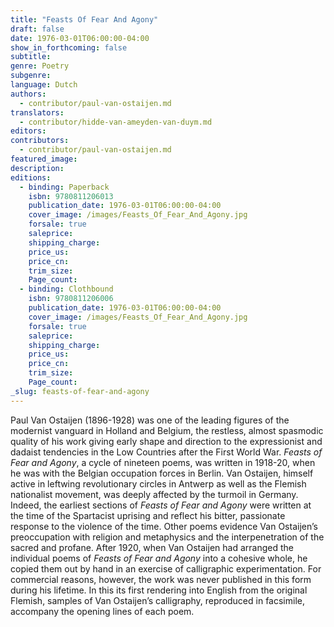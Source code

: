 ```yaml
---
title: "Feasts Of Fear And Agony"
draft: false
date: 1976-03-01T06:00:00-04:00
show_in_forthcoming: false
subtitle:
genre: Poetry
subgenre:
language: Dutch
authors:
  - contributor/paul-van-ostaijen.md
translators:
  - contributor/hidde-van-ameyden-van-duym.md
editors:
contributors:
  - contributor/paul-van-ostaijen.md
featured_image:
description:
editions:
  - binding: Paperback
    isbn: 9780811206013
    publication_date: 1976-03-01T06:00:00-04:00
    cover_image: /images/Feasts_Of_Fear_And_Agony.jpg
    forsale: true
    saleprice:
    shipping_charge:
    price_us:
    price_cn:
    trim_size:
    Page_count:
  - binding: Clothbound
    isbn: 9780811206006
    publication_date: 1976-03-01T06:00:00-04:00
    cover_image: /images/Feasts_Of_Fear_And_Agony.jpg
    forsale: true
    saleprice:
    shipping_charge:
    price_us:
    price_cn:
    trim_size:
    Page_count:
_slug: feasts-of-fear-and-agony
---
```


Paul Van Ostaijen (1896-1928) was one of the leading figures of the modernist vanguard in Holland and Belgium, the restless, almost spasmodic quality of his work giving early shape and direction to the expressionist and dadaist tendencies in the Low Countries after the First World War. _Feasts of Fear and Agony_, a cycle of nineteen poems, was written in 1918-20, when he was with the Belgian occupation forces in Berlin. Van Ostaijen, himself active in leftwing revolutionary circles in Antwerp as well as the Flemish nationalist movement, was deeply affected by the turmoil in Germany. Indeed, the earliest sections of _Feasts of Fear and Agony_ were written at the time of the Spartacist uprising and reflect his bitter, passionate response to the violence of the time. Other poems evidence Van Ostaijen’s preoccupation with religion and metaphysics and the interpenetration of the sacred and profane. After 1920, when Van Ostaijen had arranged the individual poems of _Feasts of Fear and Agony_ into a cohesive whole, he copied them out by hand in an exercise of calligraphic experimentation. For commercial reasons, however, the work was never published in this form during his lifetime. In this its first rendering into English from the original Flemish, samples of Van Ostaijen’s calligraphy, reproduced in facsimile, accompany the opening lines of each poem.

